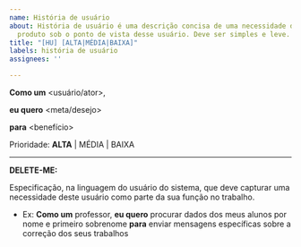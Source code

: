 ```yaml
---
name: História de usuário
about: História de usuário é uma descrição concisa de uma necessidade do usuário do
  produto sob o ponto de vista desse usuário. Deve ser simples e leve.
title: "[HU] [ALTA|MÉDIA|BAIXA]"
labels: história de usuário
assignees: ''

---
```


**Como um** <usuário/ator>,

**eu quero** <meta/desejo>

**para** <benefício>

Prioridade: **ALTA** | MÉDIA | BAIXA

---
**DELETE-ME:**

Especificação, na linguagem do usuário do sistema, que deve capturar uma necessidade deste usuário como parte da sua função no trabalho.

- Ex: **Como um** professor, **eu quero** procurar dados dos meus alunos por nome e primeiro sobrenome **para** enviar mensagens específicas sobre a correção dos seus trabalhos
